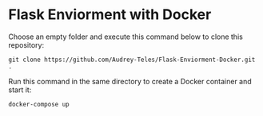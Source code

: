 # Flask Enviorment with Docker 

Choose an empty folder and execute this command below to clone this repository:
```
git clone https://github.com/Audrey-Teles/Flask-Enviorment-Docker.git .
```

Run this command in the same directory to create a Docker container and start it:
``` 
docker-compose up
```

